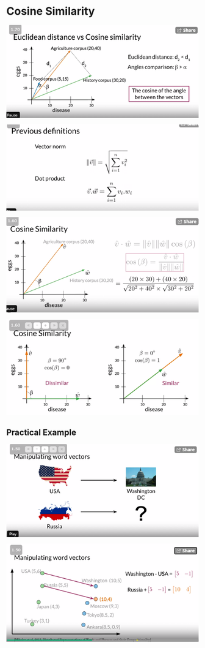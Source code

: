 # Cosine Similarity

![](.gitbook/assets/image.png)

![](.gitbook/assets/image%20%282%29.png)

![](.gitbook/assets/image%20%289%29.png)

![](.gitbook/assets/image%20%2810%29.png)

## Practical Example

![](.gitbook/assets/image%20%2814%29.png)

![](.gitbook/assets/image%20%2811%29.png)

